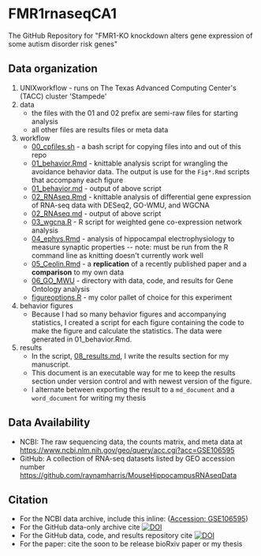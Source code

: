 # FMR1rnaseqCA1

The GitHub Repository for "FMR1-KO knockdown alters gene expression of some autism disorder risk genes"

## Data organization

1. UNIXworkflow - runs on The Texas Advanced Computing Center's (TACC) cluster 'Stampede'
2. data
	- the files with the 01 and 02 prefix are semi-raw files for starting analysis
	- all other files are results files or meta data
3. workflow
	- [00_cpfiles.sh](./scripts/00_cpfiles.sh)	- a bash script for copying files into and out of this repo
	- [01_behavior.Rmd](./scripts/01_behavior.Rmd) - knittable analysis script for wrangling the avoidance behavior  data. The output is use for the `Fig*.Rmd` scripts that accompany each figure 
	- [01_behavior.md](./scripts/01_behavior.md) - output of above script
	- [02_RNAseq.Rmd](./scripts/02_RNAseq.Rmd)	- knittable analysis of differential gene expression of RNA-seq data with DESeq2, GO-WMU, and WGCNA
	- [02_RNAseq.md](./scripts/02_RNAseq.md)	- output of above script
	- [03_wgcna.R](./scripts/03_wgcna.R)	- R script for weighted gene co-expression network analysis
	- [04_ephys.Rmd](./scripts/04_ephys.Rmd)	- analysis of hippocampal electrophysiology to measure synaptic properties -- note: must be run from the R command line as knitting doesn't currently work well
	- [05_Ceolin.Rmd](./scripts/05_Ceolin.Rmd) - a **replication** of a recently published paper and a **comparison** to my own data
	- [06_GO_MWU](./scripts/06_GO_MWU)	- directory with data, code, and results for Gene Ontology analysis
	- [figureoptions.R](./scripts/figureoptions.R) - my color pallet of choice for this experiment
4. behavior figures
	- Because I had so many behavior figures and accompanying statistics, I created a script for each figure containing the code to make the figure and calculate the statistics. The data were generated in 01_behavior.Rmd.
5. results
	- In the script, [08_results.md](./scripts/08_results.md), I write the results section for my manuscript. 
	- This document is an executable way for me to keep the results section under version control and with newest version of the figure. 
	- I alternate between exporting the result to a `md_document` and a `word_document` for writing my thesis

## Data Availability

- NCBI: The raw sequencing data, the counts matrix, and meta data at https://www.ncbi.nlm.nih.gov/geo/query/acc.cgi?acc=GSE106595
- GitHub: A collection of RNA-seq datasets listed by GEO accession number https://github.com/raynamharris/MouseHippocampusRNAseqData

## Citation 

- For the NCBI data archive, include this inline: ([Accession: GSE106595](https://www.ncbi.nlm.nih.gov/geo/query/acc.cgi?acc=GSE106595))
- For the GitHub data-only archive cite [![DOI](https://zenodo.org/badge/94957366.svg)](https://zenodo.org/badge/latestdoi/94957366)
- For the GitHub data, code, and results repository cite [![DOI](https://zenodo.org/badge/101933073.svg)](https://zenodo.org/badge/latestdoi/101933073)
- For the paper: cite the soon to be release bioRxiv paper or my thesis


